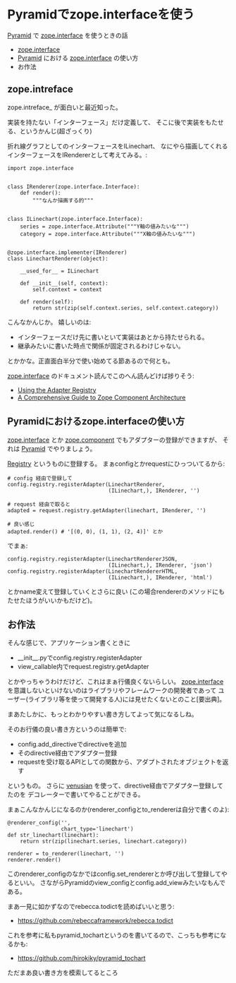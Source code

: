 Pyramidでzope.interfaceを使う
=============================

[Pyramid](http://docs.pylonsproject.jp/projects/pyramid-doc-ja/en/latest/index.html)
で [zope.interface](https://pypi.python.org/pypi/zope.interface/4.0.5)
を使うときの話

-   [zope.interface](https://pypi.python.org/pypi/zope.interface/4.0.5)
-   [Pyramid](http://docs.pylonsproject.jp/projects/pyramid-doc-ja/en/latest/index.html)
    における
    [zope.interface](https://pypi.python.org/pypi/zope.interface/4.0.5)
    の使い方
-   お作法

zope.intreface
--------------

zope.intreface\_ が面白いと最近知った。

実装を持たない「インターフェース」だけ定義して、
そこに後で実装をもたせる、というかんじ(超ざっくり)

折れ線グラフとしてのインターフェースをILinechart、
なにやら描画してくれるインターフェースをIRendererとして考えてみる。:

``` {.sourceCode .python}
import zope.interface


class IRenderer(zope.interface.Interface):
    def render():
        """なんか描画する的"""


class ILinechart(zope.interface.Interface):
    series = zope.interface.Attribute("""Y軸の値みたいな""")
    category = zope.interface.Attribute("""X軸の値みたいな""")


@zope.interface.implementer(IRenderer)
class LinechartRenderer(object):

    __used_for__ = ILinechart

    def __init__(self, context):
        self.context = context

    def render(self):
        return str(zip(self.context.series, self.context.category))
```

こんなかんじか。 嬉しいのは:

-   インターフェースだけ先に書いといて実装はあとから持たせられる。
-   継承みたいに書いた時点で関係が固定されるわけじゃない。

とかかな。正直面白半分で使い始めてる節あるので何とも。

[zope.interface](https://pypi.python.org/pypi/zope.interface/4.0.5)
のドキュメント読んでこのへん読んどけば捗りそう:

-   [Using the Adapter
    Registry](http://docs.zope.org/zope.interface/human.html)
-   [A Comprehensive Guide to Zope Component
    Architecture](http://www.muthukadan.net/docs/zca.html)

Pyramidにおけるzope.interfaceの使い方
-------------------------------------

[zope.interface](https://pypi.python.org/pypi/zope.interface/4.0.5) とか
[zope.component](https://pypi.python.org/pypi/zope.component)
でもアダプターの登録ができますが、 それは
[Pyramid](http://docs.pylonsproject.jp/projects/pyramid-doc-ja/en/latest/index.html)
でやりましょう。

[Registry](http://docs.pylonsproject.org/projects/pyramid/en/1.0-branch/api/registry.html#module-pyramid.registry)
というものに登録する。 まぁconfigとかrequestにひっついてるから:

``` {.sourceCode .python}
# config 経由で登録して
config.registry.registerAdapter(LinechartRenderer,
                                (ILinechart,), IRenderer, '')

# request 経由で取ると
adapted = request.registry.getAdapter(linechart, IRenderer, '')

# 良い感じ
adapted.render() # '[(0, 0), (1, 1), (2, 4)]' とか
```

でまぁ:

``` {.sourceCode .python}
config.registry.registerAdapter(LinechartRendererJSON,
                                (ILinechart,), IRenderer, 'json')
config.registry.registerAdapter(LinechartRendererHTML,
                                (ILinechart,), IRenderer, 'html')
```

とかname変えて登録していくとさらに良い
(この場合rendererのメソッドにもたせたほうがいいかもだけど)。

お作法
------

そんな感じで、アプリケーション書くときに

-   \_\_init\_\_.pyでconfig.registry.registerAdapter
-   view\_callable内でrequest.registry.getAdapter

とかやっちゃうわけだけど、これはまぁ行儀良くないらしい。
[zope.interface](https://pypi.python.org/pypi/zope.interface/4.0.5)
を意識しないといけないのはライブラリやフレームワークの開発者であって
ユーザー(ライブラリ等を使って開発する人)には見せたくないとのこと[要出典]。

まあたしかに、もっとわかりやすい書き方してよって気になるしね。

そのお行儀の良い書き方というのは簡単で:

-   config.add\_directiveでdirectiveを追加
-   そのdirective経由でアダプター登録
-   requestを受け取るAPIとしての関数から、アダプトされたオブジェクトを返す

というもの。 さらに [venusian](https://pypi.python.org/pypi/venusian)
を使って、directive経由でアダプター登録してたのを
デコレーターで書いてやることができる。

まぁこんなかんじになるのか(renderer\_configとto\_rendererは自分で書くのよ):

``` {.sourceCode .python}
@renderer_config('',
                 chart_type='linechart')
def str_linechart(linechart):
    return str(zip(linechart.series, linechart.category))

renderer = to_renderer(linechart, '')
renderer.render()
```

このrenderer\_configのなかではconfig.set\_rendererとか呼び出して登録してやるといい。
さながらPyramidのview\_configとconfig.add\_viewみたいなもんである。

まあ一見に如かずなのでrebecca.todictを読めばいいと思う:

-   <https://github.com/rebeccaframework/rebecca.todict>

これを参考に私もpyramid\_tochartというのを書いてるので、こっちも参考になるかも:

-   <https://github.com/hirokiky/pyramid_tochart>

ただまあ良い書き方を模索してるところ

